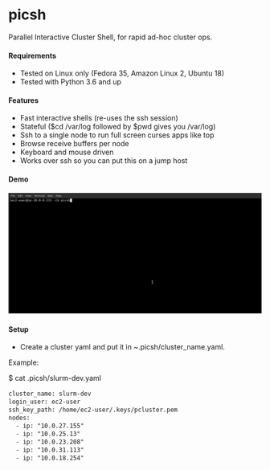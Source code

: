 
picsh
=====

Parallel Interactive Cluster Shell, for rapid ad-hoc cluster ops. 

#### Requirements

* Tested on Linux only (Fedora 35, Amazon Linux 2, Ubuntu 18)
* Tested with Python 3.6 and up

#### Features


* Fast interactive shells (re-uses the ssh session)
* Stateful ($cd /var/log followed by $pwd gives you /var/log)
* Ssh to a single node to run full screen curses apps like top
* Browse receive buffers per node
* Keyboard and mouse driven
* Works over ssh so you can put this on a jump host


#### Demo

![picsh demo](https://github.com/carlsborg/carlsborg_media_assets/blob/main/picsh-demo3.gif?raw=true)


#### Setup

* Create a cluster yaml and put it in ~.picsh/cluster_name.yaml. 

Example:  

$ cat .picsh/slurm-dev.yaml

``` 
cluster_name: slurm-dev
login_user: ec2-user
ssh_key_path: /home/ec2-user/.keys/pcluster.pem
nodes:
  - ip: "10.0.27.155"
  - ip: "10.0.25.13"
  - ip: "10.0.23.208"
  - ip: "10.0.31.113"
  - ip: "10.0.18.254"
```


